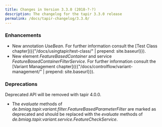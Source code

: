 ```yaml
---
title: Changes in Version 3.3.0 (2018-?-?)
description: The changelog for the tapir 3.3.0 release
permalink: /docs/tapir-changelog/3.3.0/
---
```


### Enhancements
* New annotation *UseBean*. For further information consult the [Test Class chapter]({{"/docs/usingtapir/test-class/" | prepend: site.baseurl}}).
* New element *FeatureBasedContainer* and service *FeatureBasedContainerFilterService*. For further information consult the [Variant Management chapter]({{"/docs/controlflow/variant-management/" | prepend: site.baseurl}}).

### Deprecations
Deprecated API will be removed with tapir 4.0.0.
* The *evaluate* methods of *de.bmiag.tapir.variant.filter.FeatureBasedParameterFilter* are marked as deprecated and should be replaced with the *evaluate* methods of *de.bmiag.tapir.variant.service.FeatureCheckService*.
